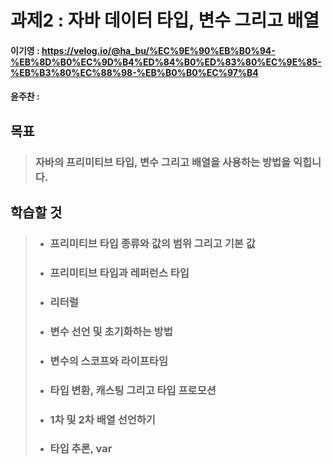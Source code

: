 # 과제2 : 자바 데이터 타입, 변수 그리고 배열

#### 이기영 : https://velog.io/@ha_bu/%EC%9E%90%EB%B0%94-%EB%8D%B0%EC%9D%B4%ED%84%B0%ED%83%80%EC%9E%85-%EB%B3%80%EC%88%98-%EB%B0%B0%EC%97%B4
#### 윤주찬 : 

## 목표
> ### 자바의 프리미티브 타입, 변수 그리고 배열을 사용하는 방법을 익힙니다.

## 학습할 것
> - ### 프리미티브 타입 종류와 값의 범위 그리고 기본 값
> 
> - ### 프리미티브 타입과 레퍼런스 타입
> 
> - ### 리터럴
> 
> - ### 변수 선언 및 초기화하는 방법
> 
> - ### 변수의 스코프와 라이프타임
> 
> - ### 타입 변환, 캐스팅 그리고 타입 프로모션
> 
> - ### 1차 및 2차 배열 선언하기
> 
> - ### 타입 추론, var
